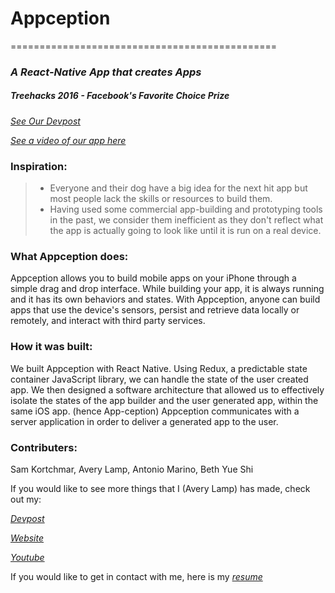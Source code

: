 # Appception
==============================================

### _A React-Native App that creates Apps_
##### Treehacks 2016 - Facebook's Favorite Choice Prize
[_See Our Devpost_](http://devpost.com/software/appception-2teabd)

[_See a video of our app here_](https://www.youtube.com/watch?v=OS2R2g2-TBw)

### Inspiration:

> - Everyone and their dog have a big idea for the next hit app but most people lack the skills or resources to build them.
> - Having used some commercial app-building and prototyping tools in the past, we consider them inefficient as they don't reflect what the app is actually going to look like until it is run on a real device.

### What Appception does:

Appception allows you to build mobile apps on your iPhone through a simple drag and drop interface.
While building your app, it is always running and it has its own behaviors and states. 
With Appception, anyone can build apps that use the device's sensors, persist and retrieve data locally or remotely, and interact with third party services. 


### How it was built:

We built Appception with React Native. Using Redux, a predictable state container JavaScript library, we can handle the state of the user created app. 
We then designed a software architecture that allowed us to effectively isolate the states of the app builder and the user generated app, within the same iOS app. (hence App-ception) 
Appception communicates with a server application in order to deliver a generated app to the user.

### Contributers:

Sam Kortchmar, Avery Lamp, Antonio Marino, Beth Yue Shi


If you would like to see more things that I (Avery Lamp) has made, check out my:

[_Devpost_](http://devpost.com/averylamp)

[_Website_](http://averylamp.me)

[_Youtube_](https://www.youtube.com/playlist?list=PLyC3kmCiJ2x31ZLjuB7RogEvyamrkSOo9)

If you would like to get in contact with me, here is my [_resume_](http://averylamp.me/Resume.pdf)
